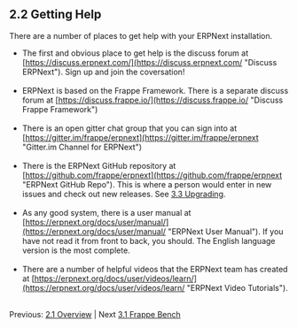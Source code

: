 ## 2.2 Getting Help

There are a number of places to get help with your ERPNext installation. 

* The first and obvious place to get help is the discuss forum at [https://discuss.erpnext.com/](https://discuss.erpnext.com/ "Discuss ERPNext"). Sign up and join the coversation!<br /><br />
* ERPNext is based on the Frappe Framework. There is a separate discuss forum at [https://discuss.frappe.io/](https://discuss.frappe.io/ "Discuss Frappe Framework")<br /><br />
* There is an open gitter chat group that you can sign into at [https://gitter.im/frappe/erpnext](https://gitter.im/frappe/erpnext "Gitter.im Channel for ERPNext")<br /><br />
* There is the ERPNext GitHub repository at [https://github.com/frappe/erpnext](https://github.com/frappe/erpnext "ERPNext GitHub Repo"). This is where a person would enter in new issues and check out new releases. See [3.3 Upgrading](../i-u-b/upgrade.md "Upgrading ERPNext").<br /><br />
* As any good system, there is a user manual at [https://erpnext.org/docs/user/manual/](https://erpnext.org/docs/user/manual/ "ERPNext User Manual"). If you have not read it from front to back, you should. The English language version is the most complete.<br /><br />
* There are a number of helpful videos that the ERPNext team has created at [https://erpnext.org/docs/user/videos/learn/](https://erpnext.org/docs/user/videos/learn/ "ERPNext Video Tutorials").<br /><br />

Previous: [2.1 Overview](overview.md "Overview of ERPNext") | Next [3.1 Frappe Bench](../i-u-b/bench.md "Frappe Bench")
